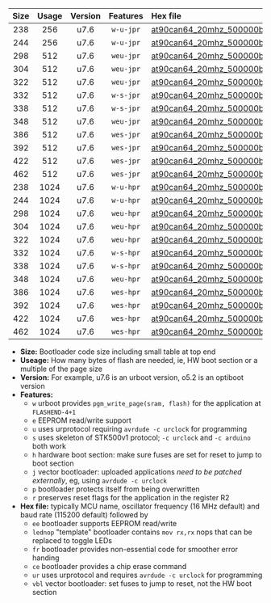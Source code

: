 |Size|Usage|Version|Features|Hex file|
|:-:|:-:|:-:|:-:|:--|
|238|256|u7.6|`w-u-jpr`|[at90can64_20mhz_500000bps_ur_vbl.hex](https://raw.githubusercontent.com/stefanrueger/urboot/main/at90can64_20mhz_500000bps_ur_vbl.hex)|
|244|256|u7.6|`w-u-jpr`|[at90can64_20mhz_500000bps_lednop_ur_vbl.hex](https://raw.githubusercontent.com/stefanrueger/urboot/main/at90can64_20mhz_500000bps_lednop_ur_vbl.hex)|
|298|512|u7.6|`weu-jpr`|[at90can64_20mhz_500000bps_ee_ur_vbl.hex](https://raw.githubusercontent.com/stefanrueger/urboot/main/at90can64_20mhz_500000bps_ee_ur_vbl.hex)|
|304|512|u7.6|`weu-jpr`|[at90can64_20mhz_500000bps_ee_lednop_ur_vbl.hex](https://raw.githubusercontent.com/stefanrueger/urboot/main/at90can64_20mhz_500000bps_ee_lednop_ur_vbl.hex)|
|322|512|u7.6|`weu-jpr`|[at90can64_20mhz_500000bps_ee_lednop_fr_ur_vbl.hex](https://raw.githubusercontent.com/stefanrueger/urboot/main/at90can64_20mhz_500000bps_ee_lednop_fr_ur_vbl.hex)|
|332|512|u7.6|`w-s-jpr`|[at90can64_20mhz_500000bps_vbl.hex](https://raw.githubusercontent.com/stefanrueger/urboot/main/at90can64_20mhz_500000bps_vbl.hex)|
|338|512|u7.6|`w-s-jpr`|[at90can64_20mhz_500000bps_lednop_vbl.hex](https://raw.githubusercontent.com/stefanrueger/urboot/main/at90can64_20mhz_500000bps_lednop_vbl.hex)|
|348|512|u7.6|`weu-jpr`|[at90can64_20mhz_500000bps_ee_lednop_fr_ce_ur_vbl.hex](https://raw.githubusercontent.com/stefanrueger/urboot/main/at90can64_20mhz_500000bps_ee_lednop_fr_ce_ur_vbl.hex)|
|386|512|u7.6|`wes-jpr`|[at90can64_20mhz_500000bps_ee_vbl.hex](https://raw.githubusercontent.com/stefanrueger/urboot/main/at90can64_20mhz_500000bps_ee_vbl.hex)|
|392|512|u7.6|`wes-jpr`|[at90can64_20mhz_500000bps_ee_lednop_vbl.hex](https://raw.githubusercontent.com/stefanrueger/urboot/main/at90can64_20mhz_500000bps_ee_lednop_vbl.hex)|
|422|512|u7.6|`wes-jpr`|[at90can64_20mhz_500000bps_ee_lednop_fr_vbl.hex](https://raw.githubusercontent.com/stefanrueger/urboot/main/at90can64_20mhz_500000bps_ee_lednop_fr_vbl.hex)|
|462|512|u7.6|`wes-jpr`|[at90can64_20mhz_500000bps_ee_lednop_fr_ce_vbl.hex](https://raw.githubusercontent.com/stefanrueger/urboot/main/at90can64_20mhz_500000bps_ee_lednop_fr_ce_vbl.hex)|
|238|1024|u7.6|`w-u-hpr`|[at90can64_20mhz_500000bps_ur.hex](https://raw.githubusercontent.com/stefanrueger/urboot/main/at90can64_20mhz_500000bps_ur.hex)|
|244|1024|u7.6|`w-u-hpr`|[at90can64_20mhz_500000bps_lednop_ur.hex](https://raw.githubusercontent.com/stefanrueger/urboot/main/at90can64_20mhz_500000bps_lednop_ur.hex)|
|298|1024|u7.6|`weu-hpr`|[at90can64_20mhz_500000bps_ee_ur.hex](https://raw.githubusercontent.com/stefanrueger/urboot/main/at90can64_20mhz_500000bps_ee_ur.hex)|
|304|1024|u7.6|`weu-hpr`|[at90can64_20mhz_500000bps_ee_lednop_ur.hex](https://raw.githubusercontent.com/stefanrueger/urboot/main/at90can64_20mhz_500000bps_ee_lednop_ur.hex)|
|322|1024|u7.6|`weu-hpr`|[at90can64_20mhz_500000bps_ee_lednop_fr_ur.hex](https://raw.githubusercontent.com/stefanrueger/urboot/main/at90can64_20mhz_500000bps_ee_lednop_fr_ur.hex)|
|332|1024|u7.6|`w-s-hpr`|[at90can64_20mhz_500000bps.hex](https://raw.githubusercontent.com/stefanrueger/urboot/main/at90can64_20mhz_500000bps.hex)|
|338|1024|u7.6|`w-s-hpr`|[at90can64_20mhz_500000bps_lednop.hex](https://raw.githubusercontent.com/stefanrueger/urboot/main/at90can64_20mhz_500000bps_lednop.hex)|
|348|1024|u7.6|`weu-hpr`|[at90can64_20mhz_500000bps_ee_lednop_fr_ce_ur.hex](https://raw.githubusercontent.com/stefanrueger/urboot/main/at90can64_20mhz_500000bps_ee_lednop_fr_ce_ur.hex)|
|386|1024|u7.6|`wes-hpr`|[at90can64_20mhz_500000bps_ee.hex](https://raw.githubusercontent.com/stefanrueger/urboot/main/at90can64_20mhz_500000bps_ee.hex)|
|392|1024|u7.6|`wes-hpr`|[at90can64_20mhz_500000bps_ee_lednop.hex](https://raw.githubusercontent.com/stefanrueger/urboot/main/at90can64_20mhz_500000bps_ee_lednop.hex)|
|422|1024|u7.6|`wes-hpr`|[at90can64_20mhz_500000bps_ee_lednop_fr.hex](https://raw.githubusercontent.com/stefanrueger/urboot/main/at90can64_20mhz_500000bps_ee_lednop_fr.hex)|
|462|1024|u7.6|`wes-hpr`|[at90can64_20mhz_500000bps_ee_lednop_fr_ce.hex](https://raw.githubusercontent.com/stefanrueger/urboot/main/at90can64_20mhz_500000bps_ee_lednop_fr_ce.hex)|

- **Size:** Bootloader code size including small table at top end
- **Useage:** How many bytes of flash are needed, ie, HW boot section or a multiple of the page size
- **Version:** For example, u7.6 is an urboot version, o5.2 is an optiboot version
- **Features:**
  + `w` urboot provides `pgm_write_page(sram, flash)` for the application at `FLASHEND-4+1`
  + `e` EEPROM read/write support
  + `u` uses urprotocol requiring `avrdude -c urclock` for programming
  + `s` uses skeleton of STK500v1 protocol; `-c urclock` and `-c arduino` both work
  + `h` hardware boot section: make sure fuses are set for reset to jump to boot section
  + `j` vector bootloader: uploaded applications *need to be patched externally*, eg, using `avrdude -c urclock`
  + `p` bootloader protects itself from being overwritten
  + `r` preserves reset flags for the application in the register R2
- **Hex file:** typically MCU name, oscillator frequency (16 MHz default) and baud rate (115200 default) followed by
  + `ee` bootloader supports EEPROM read/write
  + `lednop` "template" bootloader contains `mov rx,rx` nops that can be replaced to toggle LEDs
  + `fr` bootloader provides non-essential code for smoother error handing
  + `ce` bootloader provides a chip erase command
  + `ur` uses urprotocol and requires `avrdude -c urclock` for programming
  + `vbl` vector bootloader: set fuses to jump to reset, not the HW boot section

